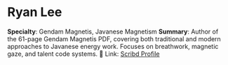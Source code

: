 # Ryan Lee
**Specialty**: Gendam Magnetis, Javanese Magnetism
**Summary**: Author of the 61-page Gendam Magnetis PDF, covering both traditional and modern approaches to Javanese energy work. Focuses on breathwork, magnetic gaze, and talent code systems.
🔗 Link: [Scribd Profile](https://www.scribd.com/search?query=Ryan+Lee)

